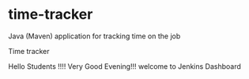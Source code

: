 # time-tracker
Java (Maven) application for tracking time on the job

Time tracker

Hello Students !!!! Very Good Evening!!! welcome to Jenkins Dashboard

